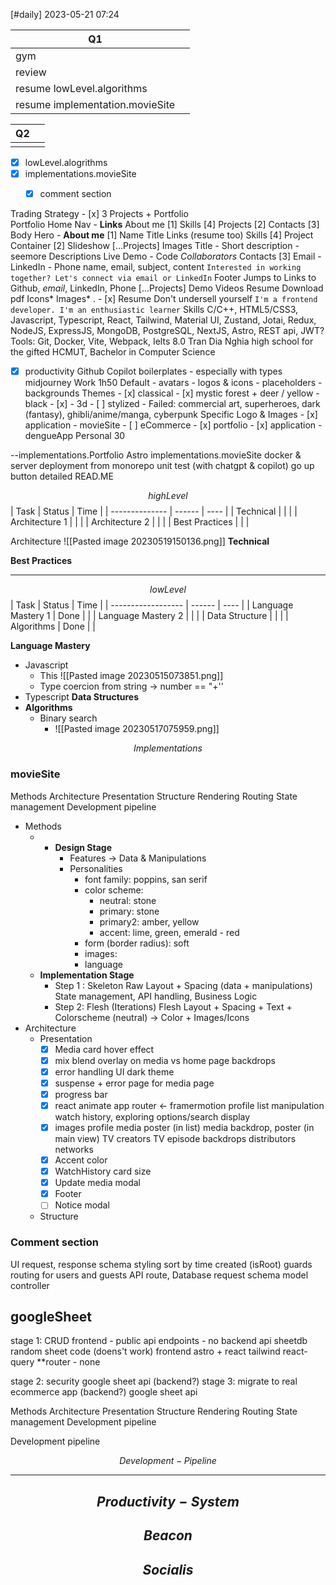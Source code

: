 [#daily]
2023-05-21
07:24


| Q1                              |     |
| ------------------------------- | --- |
| gym                             |     |
| review                          |     |
| resume lowLevel.algorithms      |     |
| resume implementation.movieSite |     |

| Q2  |     |
| --- | --- |
|     |     |
  

- [x] lowLevel.alogrithms
- [x] implementations.movieSite
	- [x] comment section
	
	
Trading Strategy 
	- [x] 3 Projects + Portfolio  
		Portfolio
			Home
				Nav - **Links**
					About me [1]
					Skills [4]
					Projects [2]
					Contacts [3]
				Body
					Hero - **About me** [1]
						Name
						Title 
						Links (resume too)
					Skills [4]
					Project Container [2]
						Slideshow [...Projects]
							Images
							Title - Short description - seemore Descriptions
							Live Demo - Code
							*Collaborators*
					Contacts [3]
						Email - LinkedIn - Phone
							name, email, subject, content
							`Interested in working together? Let's connect via email or LinkedIn`
				Footer 
					Jumps to
						Links to Github, *email*, LinkedIn, Phone
			[...Projects] 
				Demo Videos
			Resume
				Download pdf
		Icons* Images*
		.
	- [x] Resume
			Don't undersell yourself
				`I'm a frontend developer. I'm an enthusiastic learner`
			Skills
				C/C++, HTML5/CSS3, Javascript, Typescript, React, Tailwind, Material UI, Zustand, Jotai, Redux, NodeJS, ExpressJS, MongoDB, PostgreSQL, NextJS, Astro, REST api, JWT?
				Tools: Git, Docker, Vite, Webpack, 
			 Ielts 8.0
			 Tran Dia Nghia high school for the gifted
			 HCMUT, Bachelor in Computer Science
		
- [x] productivity
	Github Copilot
		boilerplates - especially with types
midjourney
	Work 1h50
		Default
			- avatars 
			- logos & icons
			- placeholders
			- backgrounds
			Themes
				- [x] classical 
					- [x] mystic forest + deer / yellow - black
				- [x] - 3d
				- [ ] stylized
				- Failed: commercial art, superheroes, dark (fantasy), ghibli/anime/manga, cyberpunk
		Specific Logo & Images
			- [x] application - movieSite
			- [ ] eCommerce
			- [x] portfolio
			- [x] application - dengueApp
	Personal 30
		
--implementations.Portfolio
	Astro
implementations.movieSite
	docker & server
	deployment from monorepo
	unit test (with chatgpt & copilot)
	go up button
	detailed READ.ME

$$highLevel$$
| Task           | Status | Time |
| -------------- | ------ | ---- |
| Technical      |        |      |
| Architecture 1 |        |      |
| Architecture 2 |        |      |
| Best Practices |        |      |


Architecture 
![[Pasted image 20230519150136.png]]
**Technical**

**Best Practices**


****
$$lowLevel$$
| Task               | Status | Time |
| ------------------ | ------ | ---- |
| Language Mastery 1 | Done   |      |
| Language Mastery 2 |        |      |
| Data Structure     |        |      |
| Algorithms         | Done       |      |

**Language Mastery**
- Javascript
	- This ![[Pasted image 20230515073851.png]]
	- Type coercion from string -> number == "+''
- Typescript
**Data Structures**
- **Algorithms**
	- Binary search 
		- ![[Pasted image 20230517075959.png]]


$$Implementations$$
### **movieSite**

Methods
Architecture
	Presentation
	Structure
		Rendering
		Routing
		State management
Development pipeline


- Methods
	- - **Design Stage**
		- Features -> Data & Manipulations
		- Personalities
			- font family: poppins, san serif
			- color scheme: 
				- neutral: stone
				- primary: stone
				- primary2: amber, yellow
				- accent: lime, green, emerald - red
			- form (border radius): soft
			- images: 
			- language
	-  **Implementation Stage**
		- Step 1 : Skeleton
			Raw Layout + Spacing  (data + manipulations)
			State management, API handling, Business Logic
		- Step 2: Flesh (Iterations)
			Flesh Layout + Spacing + Text + Colorscheme (neutral) -> Color + Images/Icons
- Architecture
	- Presentation	
		- [x] Media card hover effect
		- [x] mix blend overlay on media vs home page backdrops
		- [x] error handling UI dark theme
		- [x]  suspense + error page for media page
		- [x] progress bar
		- [x] react animate
			app router <- framermotion
			profile list manipulation
			watch history, exploring options/search display
		- [x] images
			profile
			media poster (in list)
			media backdrop, poster (in main view)
			TV creators
			TV episode backdrops
			distributors
			networks
		- [x] Accent color		
		- [x] WatchHistory card size
		- [x] Update media modal
		- [x] Footer
		- [ ] Notice modal
	- Structure

### Comment section
UI
	request, response schema
	styling
		sort by time created (isRoot)
	guards
	routing for users and guests
API
	route,
Database
	request schema
	model
	controller


## googleSheet
stage 1: CRUD frontend - public api endpoints - no backend
	api
		sheetdb
		random sheet code (doens't work)
	frontend
		astro + react
		tailwind
		react-query
		**router - none
	
stage 2: security
	google sheet api (backend?)
stage 3: migrate to real ecommerce app (backend?)
	google sheet api 
	

Methods
Architecture
	Presentation
	Structure
		Rendering
		Routing
		State management
Development pipeline

Development pipeline








$$Development-Pipeline$$


***
##  $$Productivity-System$$
## $$Beacon$$

## $$Socialis$$


